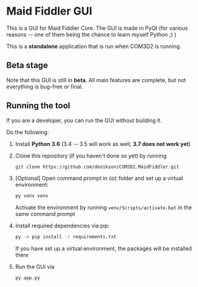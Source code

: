 # Maid Fiddler GUI

This is a GUI for Maid Fiddler Core. The GUI is made in PyQt (for various reasons -- one of them being the chance to learn myself Python ;) )

This is a **standalone** application that is run when COM3D2 is running.

## Beta stage

Note that this GUI is still in **beta**. All main features are complete, but not everything is bug-free or final.


## Running the tool

If you are a developer, you can run the GUI without building it.

Do the following:

1. Install **Python 3.6** (3.4 -- 3.5 will work as well; **3.7 does not work yet**)

2. Clone this repository (if you haven't done so yet) by running

    ```bash
    git clone https://github.com/denikson/COM3D2.MaidFiddler.git
    ```

3. [Optional] Open command prompt in `GUI` folder and set up a virtual environment:

    ```bash
    py venv venv
    ```

    Activate the environment by running `venv/Scripts/activate.bat` in the same command prompt

4. Install required dependencies via pip:

    ```bash
    py -m pip install -r requirements.txt
    ```

    If you have set up a virtual environment, the packages will be installed there


5. Run the GUI via

    ```bash
    py app.py
    ```